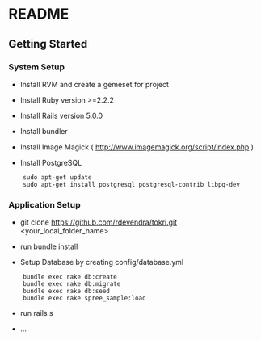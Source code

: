 # README

Getting Started
------------------

### System Setup

* Install RVM and create a gemeset for project

* Install Ruby version >=2.2.2

* Install Rails version 5.0.0

* Install bundler

* Install Image Magick ( http://www.imagemagick.org/script/index.php )

* Install PostgreSQL
```shell
    sudo apt-get update
    sudo apt-get install postgresql postgresql-contrib libpq-dev
```

### Application Setup

* git clone https://github.com/rdevendra/tokri.git <your_local_folder_name> 

* run bundle install

* Setup Database by creating config/database.yml
```shell
    bundle exec rake db:create
    bundle exec rake db:migrate
    bundle exec rake db:seed
    bundle exec rake spree_sample:load
```    

* run rails s

* ...
